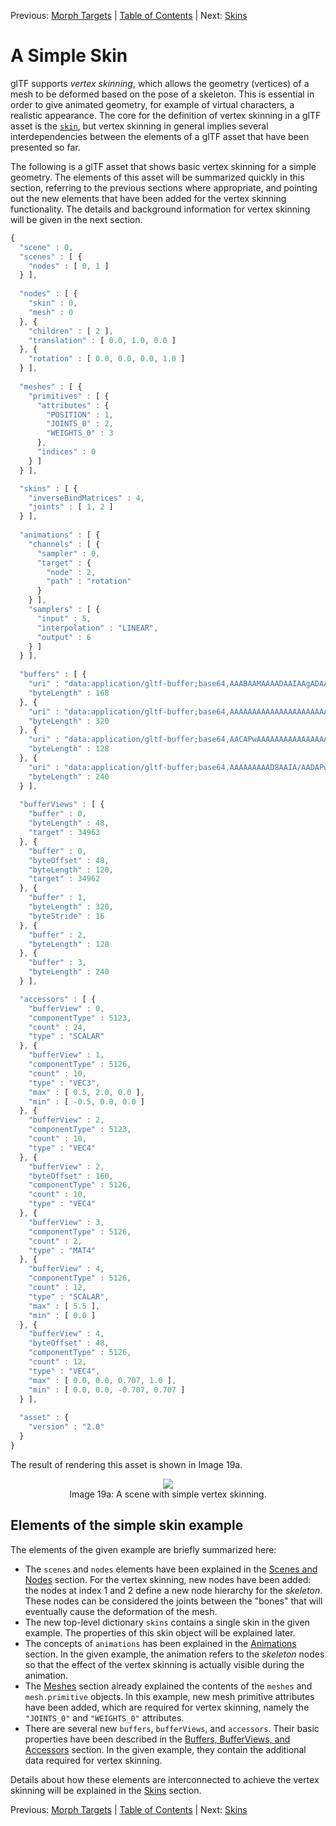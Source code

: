 Previous: [Morph Targets](gltfTutorial_018_MorphTargets.md) | [Table of Contents](README.md) | Next: [Skins](gltfTutorial_020_Skins.md)

# A Simple Skin

glTF supports *vertex skinning*, which allows the geometry (vertices) of a mesh to be deformed based on the pose of a skeleton. This is essential in order to give animated geometry, for example of virtual characters, a realistic appearance. The core for the definition of vertex skinning in a glTF asset is the [`skin`](https://github.com/KhronosGroup/glTF/tree/master/specification/2.0/#reference-skin), but vertex skinning in general implies several interdependencies between the elements of a glTF asset that have been presented so far.

The following is a glTF asset that shows basic vertex skinning for a simple geometry. The elements of this asset will be summarized quickly in this section, referring to the previous sections where appropriate, and pointing out the new elements that have been added for the vertex skinning functionality. The details and background information for vertex skinning will be given in the next section.

```javascript
{
  "scene" : 0,
  "scenes" : [ {
    "nodes" : [ 0, 1 ]
  } ],
  
  "nodes" : [ {
    "skin" : 0,
    "mesh" : 0
  }, {
    "children" : [ 2 ],
    "translation" : [ 0.0, 1.0, 0.0 ]
  }, {
    "rotation" : [ 0.0, 0.0, 0.0, 1.0 ]
  } ],
  
  "meshes" : [ {
    "primitives" : [ {
      "attributes" : {
        "POSITION" : 1,
        "JOINTS_0" : 2,
        "WEIGHTS_0" : 3
      },
      "indices" : 0
    } ]
  } ],

  "skins" : [ {
    "inverseBindMatrices" : 4,
    "joints" : [ 1, 2 ]
  } ],
  
  "animations" : [ {
    "channels" : [ {
      "sampler" : 0,
      "target" : {
        "node" : 2,
        "path" : "rotation"
      }
    } ],
    "samplers" : [ {
      "input" : 5,
      "interpolation" : "LINEAR",
      "output" : 6
    } ]
  } ],
  
  "buffers" : [ {
    "uri" : "data:application/gltf-buffer;base64,AAABAAMAAAADAAIAAgADAAUAAgAFAAQABAAFAAcABAAHAAYABgAHAAkABgAJAAgAAAAAvwAAAAAAAAAAAAAAPwAAAAAAAAAAAAAAvwAAAD8AAAAAAAAAPwAAAD8AAAAAAAAAvwAAgD8AAAAAAAAAPwAAgD8AAAAAAAAAvwAAwD8AAAAAAAAAPwAAwD8AAAAAAAAAvwAAAEAAAAAAAAAAPwAAAEAAAAAA",
    "byteLength" : 168
  }, {
    "uri" : "data:application/gltf-buffer;base64,AAAAAAAAAAAAAAAAAAAAAAAAAAAAAAAAAAAAAAAAAAAAAAEAAAAAAAAAAAAAAAAAAAABAAAAAAAAAAAAAAAAAAAAAQAAAAAAAAAAAAAAAAAAAAEAAAAAAAAAAAAAAAAAAAABAAAAAAAAAAAAAAAAAAAAAQAAAAAAAAAAAAAAAAAAAAEAAAAAAAAAAAAAAAAAAAABAAAAAAAAAAAAAAAAAAAAgD8AAAAAAAAAAAAAAAAAAIA/AAAAAAAAAAAAAAAAAABAPwAAgD4AAAAAAAAAAAAAQD8AAIA+AAAAAAAAAAAAAAA/AAAAPwAAAAAAAAAAAAAAPwAAAD8AAAAAAAAAAAAAgD4AAEA/AAAAAAAAAAAAAIA+AABAPwAAAAAAAAAAAAAAAAAAgD8AAAAAAAAAAAAAAAAAAIA/AAAAAAAAAAA=",
    "byteLength" : 320
  }, {
    "uri" : "data:application/gltf-buffer;base64,AACAPwAAAAAAAAAAAAAAAAAAAAAAAIA/AAAAAAAAAAAAAAAAAAAAAAAAgD8AAAAAAAAAAAAAgL8AAAAAAACAPwAAgD8AAAAAAAAAAAAAAAAAAAAAAACAPwAAAAAAAAAAAAAAAAAAAAAAAIA/AAAAAAAAAAAAAIC/AAAAAAAAgD8=",
    "byteLength" : 128
  }, {
    "uri" : "data:application/gltf-buffer;base64,AAAAAAAAAD8AAIA/AADAPwAAAEAAACBAAABAQAAAYEAAAIBAAACQQAAAoEAAALBAAAAAAAAAAAAAAAAAAACAPwAAAAAAAAAAkxjEPkSLbD8AAAAAAAAAAPT9ND/0/TQ/AAAAAAAAAAD0/TQ/9P00PwAAAAAAAAAAkxjEPkSLbD8AAAAAAAAAAAAAAAAAAIA/AAAAAAAAAAAAAAAAAACAPwAAAAAAAAAAkxjEvkSLbD8AAAAAAAAAAPT9NL/0/TQ/AAAAAAAAAAD0/TS/9P00PwAAAAAAAAAAkxjEvkSLbD8AAAAAAAAAAAAAAAAAAIA/",
    "byteLength" : 240
  } ],
  
  "bufferViews" : [ {
    "buffer" : 0,
    "byteLength" : 48,
    "target" : 34963
  }, {
    "buffer" : 0,
    "byteOffset" : 48,
    "byteLength" : 120,
    "target" : 34962
  }, {
    "buffer" : 1,
    "byteLength" : 320,
    "byteStride" : 16
  }, {
    "buffer" : 2,
    "byteLength" : 128
  }, {
    "buffer" : 3,
    "byteLength" : 240
  } ],

  "accessors" : [ {
    "bufferView" : 0,
    "componentType" : 5123,
    "count" : 24,
    "type" : "SCALAR"
  }, {
    "bufferView" : 1,
    "componentType" : 5126,
    "count" : 10,
    "type" : "VEC3",
    "max" : [ 0.5, 2.0, 0.0 ],
    "min" : [ -0.5, 0.0, 0.0 ]
  }, {
    "bufferView" : 2,
    "componentType" : 5123,
    "count" : 10,
    "type" : "VEC4"
  }, {
    "bufferView" : 2,
    "byteOffset" : 160,
    "componentType" : 5126,
    "count" : 10,
    "type" : "VEC4"
  }, {
    "bufferView" : 3,
    "componentType" : 5126,
    "count" : 2,
    "type" : "MAT4"
  }, {
    "bufferView" : 4,
    "componentType" : 5126,
    "count" : 12,
    "type" : "SCALAR",
    "max" : [ 5.5 ],
    "min" : [ 0.0 ]
  }, {
    "bufferView" : 4,
    "byteOffset" : 48,
    "componentType" : 5126,
    "count" : 12,
    "type" : "VEC4",
    "max" : [ 0.0, 0.0, 0.707, 1.0 ],
    "min" : [ 0.0, 0.0, -0.707, 0.707 ]
  } ],
 
  "asset" : {
    "version" : "2.0"
  }
}
```



The result of rendering this asset is shown in Image 19a.

<p align="center">
<img src="images/simpleSkin.gif" /><br>
<a name="simpleSkin-gif"></a>Image 19a: A scene with simple vertex skinning.
</p>


## Elements of the simple skin example

The elements of the given example are briefly summarized here:

- The `scenes` and `nodes` elements have been explained in the [Scenes and Nodes](gltfTutorial_004_ScenesNodes.md) section. For the vertex skinning, new nodes have been added: the nodes at index 1 and 2 define a new node hierarchy for the *skeleton*. These nodes can be considered the joints between the "bones" that will eventually cause the deformation of the mesh.
- The new top-level dictionary `skins` contains a single skin in the given example. The properties of this skin object will be explained later.
- The concepts of `animations` has been explained in the [Animations](gltfTutorial_007_Animations.md) section. In the given example, the animation refers to the *skeleton* nodes so that the effect of the vertex skinning is actually visible during the animation.
- The [Meshes](gltfTutorial_009_Meshes.md) section already explained the contents of the `meshes` and `mesh.primitive` objects. In this example, new mesh primitive attributes have been added, which are required for vertex skinning, namely the `"JOINTS_0"` and `"WEIGHTS_0"` attributes.
- There are several new `buffers`, `bufferViews`, and `accessors`. Their basic properties have been described in the [Buffers, BufferViews, and Accessors](gltfTutorial_005_BufferBufferViewsAccessors.md) section. In the given example, they contain the additional data required for vertex skinning.

Details about how these elements are interconnected to achieve the vertex skinning will be explained in the [Skins](gltfTutorial_020_Skins.md) section.


Previous: [Morph Targets](gltfTutorial_018_MorphTargets.md) | [Table of Contents](README.md) | Next: [Skins](gltfTutorial_020_Skins.md)

